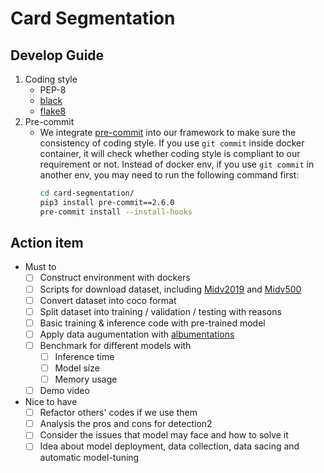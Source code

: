 <!-- @format -->

# Card Segmentation

## Develop Guide

1. Coding style
   - PEP-8
   - [black](https://github.com/psf/black)
   - [flake8](https://github.com/PyCQA/flake8)
2. Pre-commit
   - We integrate [pre-commit](https://github.com/pre-commit/pre-commit) into our
     framework to make sure the consistency of coding style. If you use `git commit`
     inside docker container, it will check whether coding style is compliant to our
     requirement or not. Instead of docker env, if you use `git commit` in another env,
     you may need to run the following command first:
     ```sh
     cd card-segmentation/
     pip3 install pre-commit==2.6.0
     pre-commit install --install-hooks
     ```

## Action item

- Must to
  - [ ] Construct environment with dockers
  - [ ] Scripts for download dataset, including
        [Midv2019](ftp://smartengines.com/midv-500/extra/midv-2019/) and
        [Midv500](ftp://smartengines.com/midv-500/)
  - [ ] Convert dataset into coco format
  - [ ] Split dataset into training / validation / testing with reasons
  - [ ] Basic training & inference code with pre-trained model
  - [ ] Apply data augumentation with
        [albumentations](https://albumentations.readthedocs.io/en/latest/)
  - [ ] Benchmark for different models with
    - [ ] Inference time
    - [ ] Model size
    - [ ] Memory usage
  - [ ] Demo video
- Nice to have
  - [ ] Refactor others' codes if we use them
  - [ ] Analysis the pros and cons for detection2
  - [ ] Consider the issues that model may face and how to solve it
  - [ ] Idea about model deployment, data collection, data sacing and automatic
        model-tuning
